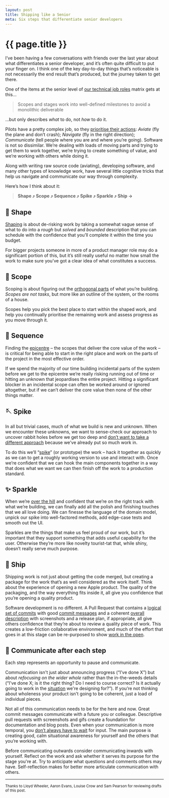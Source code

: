 ```yaml
---
layout: post
title: Shipping like a Senior
meta: Six steps that differentiate senior developers
---
```


# {{ page.title }}

I’ve been having a few conversations with friends over the last year about what differentiates a senior developer, and it’s often quite difficult to put your finger on. I think one of the key day-to-day things that’s noticeable is not necessarily the end result that’s produced, but the journey taken to get there.

One of the items at the senior level of [our technical job roles](https://www.mysociety.org/about/careers/) matrix gets at this…

> Scopes and stages work into well-defined milestones to avoid a monolithic deliverable

…but only describes _what_ to do, not _how_ to do it.

Pilots have a pretty complex job, so they [prioritise their actions](https://www.franklinfaraday.com/how-to-deal-with-complexity-like-a-pilot-part-1/): *Aviate* (fly the plane and don’t crash); *Navigate* (fly in the right direction); *Communicate* (tell people where you are and where you’re going). Software is not so dissimilar. We’re dealing with loads of moving parts and trying to get them to work together, we’re trying to create something of value, and we’re working with others while doing it.

Along with writing raw source code (aviating), developing software, and many other types of knowledge work, have several little cognitive tricks that help us navigate and communicate our way through complexity.

Here’s how I think about it:

> **Shape ⤴ Scope ⤴ Sequence ⤴ Spike ⤴ Sparkle ⤴ Ship →**

## 🔮 Shape

[Shaping](https://www.garethrees.co.uk/2020/09/11/shaping-software-context-boundaries-language/) is about de-risking work by taking a somewhat vague sense of what to do into a *rough* but *solved* and *bounded* description that you can schedule with the confidence that you’ll complete it within the time you budget.

For bigger projects someone in more of a product manager role may do a significant portion of this, but it’s still really useful no matter how small the work to make sure you’ve got a clear idea of what constitutes a success.

## 🔎 Scope

Scoping is about figuring out the [orthogonal parts](https://rjs.medium.com/managing-product-development-by-integrating-around-concerns-77640bcde28d) of what you’re building. *Scopes are not tasks*, but more like an outline of the system, or the rooms of a house.

Scopes help you pick the best place to start within the shaped work, and help you continually prioritise the remaining work and assess progress as you move through it.

## 🧬 Sequence

Finding the [epicentre](https://basecamp.com/gettingreal/09.2-epicenter-design) – the scopes that deliver the core value of the work – is critical for being able to start in the right place and work on the parts of the project in the most effective order.

If we spend the majority of our time building incidental parts of the system before we get to the epicentre we’re really risking running out of time or hitting an unknown that jeopardises the entire project. Hitting a significant blocker in an incidental scope can often be worked around or ignored altogether, but if we can’t deliver the core value then none of the other things matter.

## 🪡  Spike

In all but trivial cases, much of what we build is new and unknown. When we encounter these unknowns, we want to sense-check our approach to uncover rabbit holes before we get too deep and [don’t want to take a different approach](https://en.wikipedia.org/wiki/Escalation_of_commitment) because we’ve already put so much work in.

To do this we’ll “[spike](https://en.wikipedia.org/wiki/Spike_(software_development))” (or prototype) the work – hack it together as quickly as we can to get a roughly working version to use and interact with. Once we’re confident that we can hook the main components together in a way that does what we want we can then finish off the work to a production standard.

## ✨ Sparkle

When we’re [over the hill](https://www.garethrees.co.uk/2020/07/05/tracking-work-through-knowns-and-unknowns/) and confident that we’re on the right track with what we’re building, we can finally add all the polish and finishing touches that we all love doing. We can finesse the language of the domain model, unpick our spike into well-factored methods, add edge-case tests and smooth out the UI.

Sparkles are the things that make us feel proud of our work, but it’s important that they support something that adds useful capability for the user. Otherwise they’re more like novelty tourist-tat that, while shiny, doesn’t really serve much purpose.

## 🚀 Ship

Shipping work is not just about getting the code merged, but creating a package for the work that’s as well considered as the work itself. Think about the experience of opening a new Apple product. The quality of the packaging, and the way everything fits inside it, all give you confidence that you’re opening a quality product.

Software development is no different. A Pull Request that contains a [logical set of commits](https://mysociety.github.io/coding-standards.html#improving-topic-branches-by-rewriting-history) with good [commit messages](https://mysociety.github.io/coding-standards.html#commit-messages) and a   coherent [overall description](https://mysociety.github.io/coding-standards.html#making-a-pull-request) with screenshots and a release plan, if appropriate, all give others confidence that they’re about to review a quality piece of work. This creates a low-friction collaborative environment, and much of the effort that goes in at this stage can be re-purposed to show [work in the open](/2018/07/10/book-notes-show-your-work/).

## 📢 Communicate after each step

Each step represents an opportunity to pause and communicate.

Communication isn't just about announcing progress (“I’ve done X”) but about *refocusing on the wider whole* rather than the in-the-weeds details (“I’ve done X; is it the right thing? Do I need to course correct? Is it actually going to work in the [situation](https://www.garethrees.co.uk/2020/03/13/why-does-situation-matter-more-than-what-customers-like/) we're designing for?”). If you’re not thinking about wholeness your product isn't going to be coherent, just a load of individual pieces.

Not all of this communication needs to be for the here and now. Great commit messages communicate with a future you or colleague. Descriptive pull requests with screenshots and gifs create a foundation for documentation and blog posts. Even when your communication is more temporal, you [don’t always have to wait](https://world.hey.com/jorge/don-t-block-yourself-a-remote-worker-super-power-7322c679) for input. The main purpose is creating good, calm situational awareness for yourself and the others that you’re working with.

Before communicating outwards consider communicating inwards with yourself. Reflect on the work and ask whether it serves its purpose for the stage you're at. Try to anticipate what questions and comments others may have. Self-reflection makes for better more articulate communication with others.

---

<small>Thanks to Lloyd Wheeler, Aaron Evans, Louise Crow and Sam Pearson for reviewing drafts of this post.</small>
